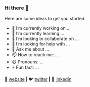 ### Hi there 👋

<!--
**SiddhanthNB/SiddhanthNB** is a ✨ _special_ ✨ repository because its `README.md` (this file) appears on your GitHub profile.
-->

Here are some ideas to get you started:

- 🔭 I’m currently working on ...
- 🌱 I’m currently learning ...
- 👯 I’m looking to collaborate on ...
- 🤔 I’m looking for help with ...
- 💬 Ask me about ...
- 📫 How to reach me: ...
- 😄 Pronouns: ...
- ⚡ Fun fact: ...

🏡 [website][website] **|** 
🐦 [twitter][twitter] **|** 
👔 [linkedin][linkedin]



[website]: https://siddhanthnb.github.io/DataScience-Portfolio/
[twitter]: https://twitter.com/SiddhanthNB
[linkedin]: https://www.linkedin.com/in/siddhanth-nagendra-bhimakari/
